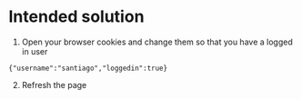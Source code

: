 # Intended solution

1. Open your browser cookies and change them so that you have a logged in user

```
{"username":"santiago","loggedin":true}
```

2. Refresh the page